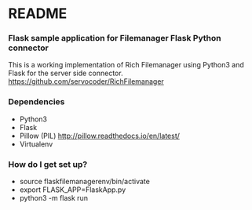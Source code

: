 # README #

### Flask sample application for Filemanager Flask Python connector ###
This is a working implementation of Rich Filemanager using Python3 and Flask for the server side connector.
https://github.com/servocoder/RichFilemanager

### Dependencies ###
* Python3
* Flask
* Pillow (PIL) http://pillow.readthedocs.io/en/latest/
* Virtualenv

### How do I get set up? ###

* source flaskfilemanagerenv/bin/activate
* export FLASK_APP=FlaskApp.py
* python3 -m flask run
